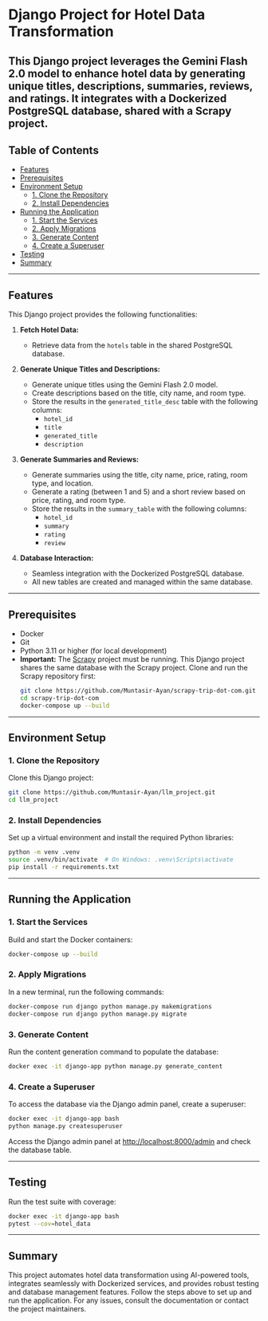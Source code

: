 # Django Project for Hotel Data Transformation

This Django project leverages the Gemini Flash 2.0 model to enhance hotel data by generating unique titles, descriptions, summaries, reviews, and ratings. It integrates with a Dockerized PostgreSQL database, shared with a Scrapy project.
---
## Table of Contents
- [Features](#features)
- [Prerequisites](#prerequisites)
- [Environment Setup](#environment-setup)
  - [1. Clone the Repository](#1-clone-the-repository)
  - [2. Install Dependencies](#2-install-dependencies)
- [Running the Application](#running-the-application)
  - [1. Start the Services](#1-start-the-services)
  - [2. Apply Migrations](#2-apply-migrations)
  - [3. Generate Content](#3-generate-content)
  - [4. Create a Superuser](#4-create-a-superuser)
- [Testing](#testing)
- [Summary](#summary)

---
## Features
This Django project provides the following functionalities:

1. **Fetch Hotel Data:**
   - Retrieve data from the `hotels` table in the shared PostgreSQL database.

2. **Generate Unique Titles and Descriptions:**
   - Generate unique titles using the Gemini Flash 2.0 model.
   - Create descriptions based on the title, city name, and room type.
   - Store the results in the `generated_title_desc` table with the following columns:
     - `hotel_id`
     - `title`
     - `generated_title`
     - `description`

3. **Generate Summaries and Reviews:**
   - Generate summaries using the title, city name, price, rating, room type, and location.
   - Generate a rating (between 1 and 5) and a short review based on price, rating, and room type.
   - Store the results in the `summary_table` with the following columns:
     - `hotel_id`
     - `summary`
     - `rating`
     - `review`

4. **Database Interaction:**
   - Seamless integration with the Dockerized PostgreSQL database.
   - All new tables are created and managed within the same database.

---
## Prerequisites
- Docker
- Git
- Python 3.11 or higher (for local development)
- **Important:** The [Scrapy](https://github.com/Muntasir-Ayan/scrapy-trip-dot-com) project must be running. This Django project shares the same database with the Scrapy project. Clone and run the Scrapy repository first:
  ```bash
  git clone https://github.com/Muntasir-Ayan/scrapy-trip-dot-com.git
  cd scrapy-trip-dot-com
  docker-compose up --build
  ```

---
## Environment Setup

### 1. Clone the Repository
Clone this Django project:
```bash
git clone https://github.com/Muntasir-Ayan/llm_project.git
cd llm_project
```

### 2. Install Dependencies
Set up a virtual environment and install the required Python libraries:
```bash
python -m venv .venv
source .venv/bin/activate  # On Windows: .venv\Scripts\activate
pip install -r requirements.txt
```

---
## Running the Application

### 1. Start the Services
Build and start the Docker containers:
```bash
docker-compose up --build
```

### 2. Apply Migrations
In a new terminal, run the following commands:
```bash
docker-compose run django python manage.py makemigrations
docker-compose run django python manage.py migrate
```

### 3. Generate Content
Run the content generation command to populate the database:
```bash
docker exec -it django-app python manage.py generate_content
```

### 4. Create a Superuser
To access the database via the Django admin panel, create a superuser:
```bash
docker exec -it django-app bash
python manage.py createsuperuser
```

Access the Django admin panel at [http://localhost:8000/admin](http://localhost:8000/admin) and check the database table.

---
## Testing
Run the test suite with coverage:
```bash
docker exec -it django-app bash
pytest --cov=hotel_data
```


---
## Summary
This project automates hotel data transformation using AI-powered tools, integrates seamlessly with Dockerized services, and provides robust testing and database management features. Follow the steps above to set up and run the application. For any issues, consult the documentation or contact the project maintainers.

